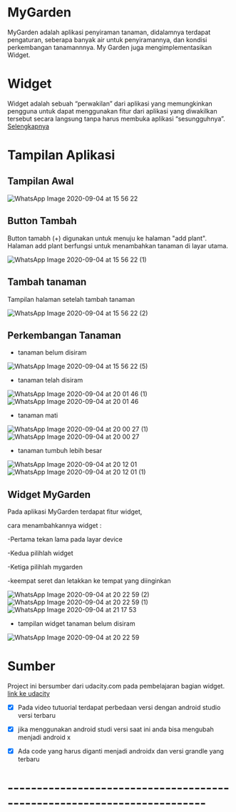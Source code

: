 # MyGarden
MyGarden adalah aplikasi penyiraman tanaman, didalamnya terdapat pengaturan, seberapa banyak air untuk penyiramannya, dan  kondisi perkembangan tanamannnya. 
My Garden juga mengimplementasikan Widget.
# Widget
Widget adalah sebuah “perwakilan” dari aplikasi yang memungkinkan pengguna untuk dapat menggunakan fitur dari aplikasi yang diwakilkan tersebut secara 
langsung tanpa harus membuka aplikasi “sesungguhnya”.  [Selengkapnya](https://techijau.com/apa-itu-widget-android/)
# Tampilan Aplikasi
## Tampilan Awal
![WhatsApp Image 2020-09-04 at 15 56 22](https://user-images.githubusercontent.com/60412314/92240998-b3d29580-eee7-11ea-9c77-2a558e2810cb.jpeg)
## Button Tambah

Button tamabh (+) digunakan untuk menuju ke halaman "add plant". Halaman add plant berfungsi untuk menambahkan tanaman di layar utama.

![WhatsApp Image 2020-09-04 at 15 56 22 (1)](https://user-images.githubusercontent.com/60412314/92241269-2a6f9300-eee8-11ea-8403-ae4d898c96ce.jpeg)
## Tambah tanaman

Tampilan halaman setelah tambah tanaman

![WhatsApp Image 2020-09-04 at 15 56 22 (2)](https://user-images.githubusercontent.com/60412314/92241481-7a4e5a00-eee8-11ea-9d0d-e56101c6628a.jpeg)
## Perkembangan Tanaman

- tanaman belum disiram

![WhatsApp Image 2020-09-04 at 15 56 22 (5)](https://user-images.githubusercontent.com/60412314/92242307-c948bf00-eee9-11ea-81e4-121976da1579.jpeg)


- tanaman telah disiram

![WhatsApp Image 2020-09-04 at 20 01 46 (1)](https://user-images.githubusercontent.com/60412314/92242506-10cf4b00-eeea-11ea-8bb3-e995c968e785.jpeg)
![WhatsApp Image 2020-09-04 at 20 01 46](https://user-images.githubusercontent.com/60412314/92242510-12990e80-eeea-11ea-8358-dadb419443aa.jpeg)


- tanaman mati

![WhatsApp Image 2020-09-04 at 20 00 27 (1)](https://user-images.githubusercontent.com/60412314/92242785-889d7580-eeea-11ea-9c0e-4586e1a320ad.jpeg)
![WhatsApp Image 2020-09-04 at 20 00 27](https://user-images.githubusercontent.com/60412314/92242782-86d3b200-eeea-11ea-972e-8a101378ba17.jpeg)


- tanaman tumbuh lebih besar

![WhatsApp Image 2020-09-04 at 20 12 01](https://user-images.githubusercontent.com/60412314/92243041-fb0e5580-eeea-11ea-874b-50c41f896af7.jpeg)
![WhatsApp Image 2020-09-04 at 20 12 01 (1)](https://user-images.githubusercontent.com/60412314/92243034-f8abfb80-eeea-11ea-8b4f-8652500dbaa8.jpeg)

## Widget MyGarden
Pada aplikasi MyGarden terdapat fitur widget,

cara menambahkannya widget : 

-Pertama tekan lama pada layar device

-Kedua pilihlah widget

-Ketiga pilihlah mygarden

-keempat seret dan letakkan ke tempat yang diinginkan

![WhatsApp Image 2020-09-04 at 20 22 59 (2)](https://user-images.githubusercontent.com/60412314/92244121-b2579c00-eeec-11ea-9d75-6cce286e9283.jpeg)
![WhatsApp Image 2020-09-04 at 20 22 59 (1)](https://user-images.githubusercontent.com/60412314/92244122-b2f03280-eeec-11ea-8ca9-9d70c6768c38.jpeg)
![WhatsApp Image 2020-09-04 at 21 17 53](https://user-images.githubusercontent.com/60412314/92249389-32cdcb00-eef4-11ea-83c9-75c6d829db5b.jpeg)

- tampilan widget tanaman belum disiram


![WhatsApp Image 2020-09-04 at 20 22 59](https://user-images.githubusercontent.com/60412314/92244117-b08dd880-eeec-11ea-84fb-7c2d12c1ebe6.jpeg)

# Sumber
Project ini bersumber dari udacity.com pada pembelajaran bagian widget.   [link ke udacity](https://classroom.udacity.com/courses/ud855/lessons/f133dd92-8e3c-40b9-9d9d-545498638459/concepts/98627458-72ac-45a0-94ff-bca60428ccfc)

- [x] Pada video tutuorial terdapat perbedaan versi dengan android studio versi terbaru
- [x] jika menggunakan android studi versi saat ini anda bisa mengubah menjadi android x
- [x] Ada code yang harus diganti menjadi androidx dan versi grandle yang terbaru


# ------------------------------------------------------------------------ 


